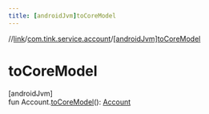 ```yaml
---
title: [androidJvm]toCoreModel
---
```

//[link](../../index.html)/[com.tink.service.account](index.html)/[[androidJvm]toCoreModel]([android-jvm]to-core-model.html)



# toCoreModel



[androidJvm]\
fun Account.[toCoreModel]([android-jvm]to-core-model.html)(): [Account](../com.tink.model.account/[android-jvm]-account/index.html)




